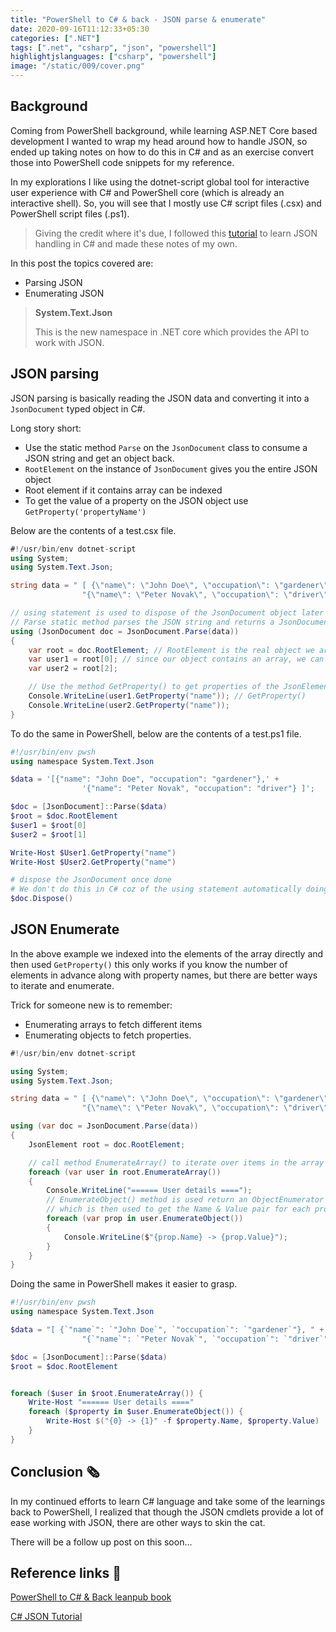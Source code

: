 ```yaml
---
title: "PowerShell to C# & back - JSON parse & enumerate"
date: 2020-09-16T11:12:33+05:30
categories: [".NET"]
tags: [".net", "csharp", "json", "powershell"]
highlightjslanguages: ["csharp", "powershell"]
image: "/static/009/cover.png"
---
```


## Background

Coming from PowerShell background, while learning ASP.NET Core based development
I wanted to wrap my head around how to handle JSON, so ended up taking notes on how to do this in C# and as
an exercise convert those into PowerShell code snippets for my reference.

In my explorations I like using the dotnet-script global tool for interactive user experience with C# and PowerShell core (which is already an interactive shell). So, you will see that I mostly use C# script files (.csx) and PowerShell script files (.ps1).

> Giving the credit where it's due, I followed this [tutorial](http://zetcode.com/csharp/json/) to learn JSON handling in C# and made these notes of my own.

In this post the topics covered are:

* Parsing JSON
* Enumerating JSON

> **System.Text.Json**
>
> This is the new namespace in .NET core which provides the API to work with JSON.

## JSON parsing

JSON parsing is basically reading the JSON data and converting it into a `JsonDocument` typed object in C#.

Long story short:

* Use the static method `Parse` on the `JsonDocument` class to consume a JSON string and get an object back.
* `RootElement` on the instance of `JsonDocument` gives you the entire JSON object
* Root element if it contains array can be indexed
* To get the value of a property on the JSON object use `GetProperty('propertyName')`

Below are the contents of a test.csx file.

```csharp
#!/usr/bin/env dotnet-script
using System;
using System.Text.Json;

string data = " [ {\"name\": \"John Doe\", \"occupation\": \"gardener\"}, " +
                "{\"name\": \"Peter Novak\", \"occupation\": \"driver\"} ]";

// using statement is used to dispose of the JsonDocument object later
// Parse static method parses the JSON string and returns a JsonDocument instance
using (JsonDocument doc = JsonDocument.Parse(data))
{
    var root = doc.RootElement; // RootElement is the real object we are after
    var user1 = root[0]; // since our object contains an array, we can index into it
    var user2 = root[2];

    // Use the method GetProperty() to get properties of the JsonElement object
    Console.WriteLine(user1.GetProperty("name")); // GetProperty()
    Console.WriteLine(user2.GetProperty("name"));
}
```

To do the same in PowerShell, below are the contents of a test.ps1 file.

```powershell
#!/usr/bin/env pwsh
using namespace System.Text.Json

$data = '[{"name": "John Doe", "occupation": "gardener"},' +
                '{"name": "Peter Novak", "occupation": "driver"} ]';

$doc = [JsonDocument]::Parse($data)
$root = $doc.RootElement
$user1 = $root[0]
$user2 = $root[1]

Write-Host $User1.GetProperty("name")
Write-Host $User2.GetProperty("name")

# dispose the JsonDocument once done
# We don't do this in C# coz of the using statement automatically doing this
$doc.Dispose()
```

## JSON Enumerate

In the above example we indexed into the elements of the array directly and then used `GetProperty()` this only works if you know the number of elements in advance along with property names, but there are better ways to iterate and enumerate.

Trick for someone new is to remember:

* Enumerating arrays to fetch different items
* Enumerating objects to fetch properties.

```csharp
#!/usr/bin/env dotnet-script

using System;
using System.Text.Json;

string data = " [ {\"name\": \"John Doe\", \"occupation\": \"gardener\"}, " +
                "{\"name\": \"Peter Novak\", \"occupation\": \"driver\"} ]";

using (var doc = JsonDocument.Parse(data))
{
    JsonElement root = doc.RootElement;

    // call method EnumerateArray() to iterate over items in the array
    foreach (var user in root.EnumerateArray())
    {
        Console.WriteLine("====== User details ====");
        // EnumerateObject() method is used return an ObjectEnumerator
        // which is then used to get the Name & Value pair for each property
        foreach (var prop in user.EnumerateObject())
        {
            Console.WriteLine($"{prop.Name} -> {prop.Value}");
        }
    }
}
```

Doing the same in PowerShell makes it easier to grasp.

```powershell
#!/usr/bin/env pwsh
using namespace System.Text.Json

$data = "[ {`"name`": `"John Doe`", `"occupation`": `"gardener`"}, " +
                "{`"name`": `"Peter Novak`", `"occupation`": `"driver`"} ]";

$doc = [JsonDocument]::Parse($data)
$root = $doc.RootElement


foreach ($user in $root.EnumerateArray()) {
    Write-Host "====== User details ===="
    foreach ($property in $user.EnumerateObject()) {
        Write-Host $("{0} -> {1}" -f $property.Name, $property.Value)
    }
}
```

## Conclusion 🗞

In my continued efforts to learn C# language and take some of the learnings back to PowerShell, I realized that though the JSON cmdlets provide a lot of ease working with JSON, there are other ways to skin the cat.

There will be a follow up post on this soon...

## Reference links 📖

[PowerShell to C# & Back leanpub book](https://leanpub.com/powershell-to-csharp)

[C# JSON Tutorial](http://zetcode.com/csharp/json/)
